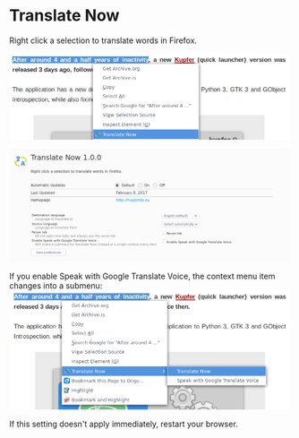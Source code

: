 Translate Now
=============

Right click a selection to translate words in Firefox.

![Translate Now 1.0 without submenu](images/translate-now-contextmenuitem.png)

![Translate Now 1.0 - Preferences](images/translate-now-preferences.png)

If you enable Speak with Google Translate Voice, the context menu item changes into a submenu:
![Translate Now 1.0 with submenu](images/translate-now-submenu.png)

If this setting doesn't apply immediately, restart your browser.